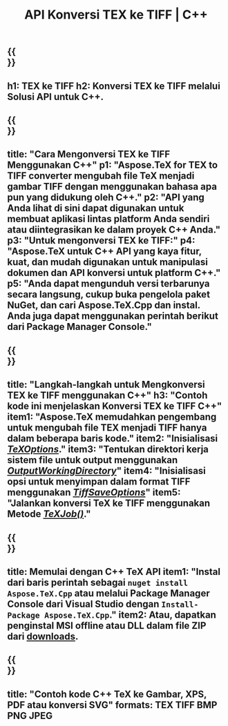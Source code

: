 ﻿---
translation: true
template: /_templates/_conversion-child-cpp.md
title: API Konversi TEX ke TIFF | C++
description: Fungsi konversi TeX ke TIFF. Integrasikan pustaka C++ lokal ini ke dalam proyek Anda atau gunakan aplikasi lintas platform untuk mengonversi TeX ke TIFF.
keywords: tex ke tiff api cpp, tex2tiff mengintegrasikan c++
url: /cpp/conversion/tex-to-tiff/
family: tex
platformtag: cpp
feature: conversion
informat: TEX
outformat: TIFF
otherformats: BMP PNG JPEG PDF SVG XPS
---

{{<section banner>}}
---
h1: TEX ke TIFF
h2: Konversi TEX ke TIFF melalui Solusi API untuk C++.
---

{{<section overview>}}
---
title: "Cara Mengonversi TEX ke TIFF Menggunakan C++"
p1: "Aspose.TeX for TEX to TIFF converter mengubah file TeX menjadi gambar TIFF dengan menggunakan bahasa apa pun yang didukung oleh C++."
p2: "API yang Anda lihat di sini dapat digunakan untuk membuat aplikasi lintas platform Anda sendiri atau diintegrasikan ke dalam proyek C++ Anda."
p3: "Untuk mengonversi TEX ke TIFF:"
p4: "Aspose.TeX untuk C++ API yang kaya fitur, kuat, dan mudah digunakan untuk manipulasi dokumen dan API konversi untuk platform C++."
p5: "Anda dapat mengunduh versi terbarunya secara langsung, cukup buka pengelola paket NuGet, dan cari Aspose.TeX.Cpp dan instal. Anda juga dapat menggunakan perintah berikut dari Package Manager Console."
---

{{<section feature1>}}
---
title: "Langkah-langkah untuk Mengkonversi TEX ke TIFF menggunakan C++"
h3: "Contoh kode ini menjelaskan Konversi TEX ke TIFF C++"
item1: "Aspose.TeX memudahkan pengembang untuk mengubah file TEX menjadi TIFF hanya dalam beberapa baris kode."
item2: "Inisialisasi [*TeXOptions*](https://reference.aspose.com/tex/cpp/class/aspose.te_x.te_x_options)."
item3: "Tentukan direktori kerja sistem file untuk output menggunakan [*OutputWorkingDirectory*](https://reference.aspose.com/tex/cpp/class/aspose.te_x.te_x_options#aa4f4ea6dab7db5ba1b40800495f16f63)"
item4: "Inisialisasi opsi untuk menyimpan dalam format TIFF menggunakan [*TiffSaveOptions*](https://reference.aspose.com/tex/cpp/class/aspose.te_x.presentation.image.tiff_save_options)"
item5: "Jalankan konversi TeX ke TIFF menggunakan Metode [*TeXJob()*](https://reference.aspose.com/tex/cpp/class/aspose.te_x.te_x_job)."
---

{{<section feature2>}}
---
title: Memulai dengan C++ TeX API
item1: "Instal dari baris perintah sebagai ```nuget install Aspose.TeX.Cpp``` atau melalui Package Manager Console dari Visual Studio dengan ```Install-Package Aspose.TeX.Cpp```."
item2: Atau, dapatkan penginstal MSI offline atau DLL dalam file ZIP dari [downloads](https://releases.aspose.com/tex/cpp).
---

{{<section widget>}}
---
title: "Contoh kode C++ TeX ke Gambar, XPS, PDF atau konversi SVG"
formats: TEX TIFF BMP PNG JPEG
---